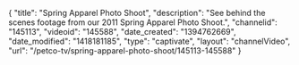 {
    "title": "Spring Apparel Photo Shoot",
    "description": "See behind the scenes footage from our 2011 Spring Apparel Photo Shoot.",
    "channelid": "145113",
    "videoid": "145588",
    "date_created": "1394762669",
    "date_modified": "1418181185",
    "type": "captivate",
    "layout": "channelVideo",
    "url": "\/petco-tv\/spring-apparel-photo-shoot\/145113-145588"
}